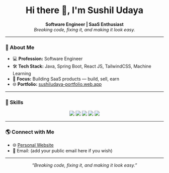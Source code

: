 <!-- Profile README for sushiludaya2004 -->

<h1 align="center">Hi there 👋, I'm Sushil Udaya</h1>
<p align="center">
  <b>Software Engineer | SaaS Enthusiast</b><br>
  <i>Breaking code, fixing it, and making it look easy.</i>
</p>

---

### 🚀 About Me

- 💻 **Profession:** Software Engineer
- 🛠️ **Tech Stack:** Java, Spring Boot, React JS, TailwindCSS, Machine Learning
- 🎯 **Focus:** Building SaaS products — build, sell, earn
- 🌐 **Portfolio:** [sushiludaya-portfolio.web.app](https://sushiludaya-portfolio.web.app/)

---

### 🧰 Skills

<div align="center">
  <img src="https://img.shields.io/badge/Java-007396?style=for-the-badge&logo=java&logoColor=white"/>
  <img src="https://img.shields.io/badge/Springboot-6DB33F?style=for-the-badge&logo=springboot&logoColor=white"/>
  <img src="https://img.shields.io/badge/React-61DAFB?style=for-the-badge&logo=react&logoColor=black"/>
  <img src="https://img.shields.io/badge/TailwindCSS-38B2AC?style=for-the-badge&logo=tailwind-css&logoColor=white"/>
  <img src="https://img.shields.io/badge/Machine%20Learning-FF6F00?style=for-the-badge&logo=python&logoColor=white"/>
</div>

---

### 🌎 Connect with Me

- 🌐 [Personal Website](https://sushiludaya-portfolio.web.app/)
- 📧 Email: (add your public email here if you wish)

---

<p align="center">
  <i>“Breaking code, fixing it, and making it look easy.”</i>
</p>
